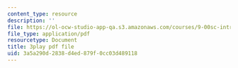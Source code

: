 ```yaml
---
content_type: resource
description: ''
file: https://ol-ocw-studio-app-qa.s3.amazonaws.com/courses/9-00sc-introduction-to-psychology-fall-2011/3a5a290d2838d4ed879f0cc03d489118_yBYebcVw8Zk.pdf
file_type: application/pdf
resourcetype: Document
title: 3play pdf file
uid: 3a5a290d-2838-d4ed-879f-0cc03d489118
---
```

